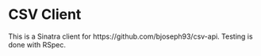 <h1>CSV Client</h1>
This is a Sinatra client for https://github.com/bjoseph93/csv-api. Testing is done with RSpec.